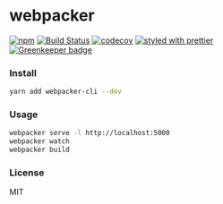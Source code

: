 # webpacker

[![npm](https://img.shields.io/npm/v/webpacker-cli.svg)](https://www.npmjs.com/package/webpacker-cli)
[![Build Status](https://travis-ci.org/wangzuo/webpacker.svg?branch=master)](https://travis-ci.org/wangzuo/webpacker)
[![codecov](https://codecov.io/gh/wangzuo/webpacker/branch/master/graph/badge.svg)](https://codecov.io/gh/wangzuo/webpacker)
[![styled with prettier](https://img.shields.io/badge/styled_with-prettier-ff69b4.svg)](https://github.com/prettier/prettier) [![Greenkeeper badge](https://badges.greenkeeper.io/wangzuo/webpacker.svg)](https://greenkeeper.io/)

### Install

```sh
yarn add webpacker-cli --dev
```

### Usage

```sh
webpacker serve -l http://localhost:5000
webpacker watch
webpacker build
```

### License

MIT
